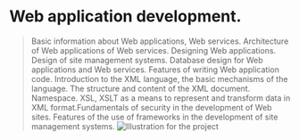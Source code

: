 # Web application development.
> Basic information about Web applications, Web services. Architecture of Web applications of Web services. Designing Web applications. Design of site management systems. Database design for Web applications and Web services. Features of writing Web application code. Introduction to the XML language, the basic mechanisms of the language. The structure and content of the XML document. Namespace. XSL, XSLT as a means to represent and transform data in XML format.Fundamentals of security in the development of Web sites. Features of the use of frameworks in the development of site management systems.
![Illustration for the project]()
